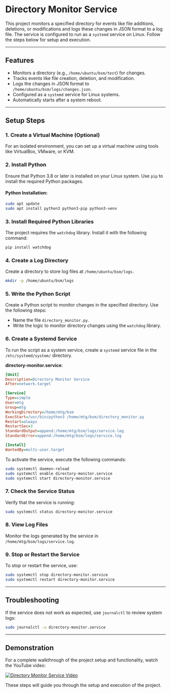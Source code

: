 # Directory Monitor Service

This project monitors a specified directory for events like file additions, deletions, or modifications and logs these changes in JSON format to a log file. The service is configured to run as a `systemd` service on Linux. Follow the steps below for setup and execution.

---

## Features
- Monitors a directory (e.g., `/home/ubuntu/bsm/test`) for changes.
- Tracks events like file creation, deletion, and modification.
- Logs the changes in JSON format to `/home/ubuntu/bsm/logs/changes.json`.
- Configured as a `systemd` service for Linux systems.
- Automatically starts after a system reboot.

---

## Setup Steps

### 1. Create a Virtual Machine (Optional)
For an isolated environment, you can set up a virtual machine using tools like VirtualBox, VMware, or KVM.

### 2. Install Python
Ensure that Python 3.8 or later is installed on your Linux system. Use `pip` to install the required Python packages.

#### Python Installation:
```bash
sudo apt update
sudo apt install python3 python3-pip python3-venv
```

### 3. Install Required Python Libraries
The project requires the `watchdog` library. Install it with the following command:

```bash
pip install watchdog
```

### 4. Create a Log Directory
Create a directory to store log files at `/home/ubuntu/bsm/logs`.

```bash
mkdir -p /home/ubuntu/bsm/logs
```

### 5. Write the Python Script
Create a Python script to monitor changes in the specified directory. Use the following steps:

- Name the file `directory_monitor.py`.  
- Write the logic to monitor directory changes using the `watchdog` library.

### 6. Create a Systemd Service
To run the script as a system service, create a `systemd` service file in the `/etc/systemd/system/` directory.

**directory-monitor.service**:
```ini
[Unit]
Description=Directory Monitor Service
After=network.target

[Service]
Type=simple
User=mtg
Group=mtg
WorkingDirectory=/home/mtg/bsm
ExecStart=/usr/bin/python3 /home/mtg/bsm/directory_monitor.py
Restart=always
RestartSec=3
StandardOutput=append:/home/mtg/bsm/logs/service.log
StandardError=append:/home/mtg/bsm/logs/service.log

[Install]
WantedBy=multi-user.target
```

To activate the service, execute the following commands:

```bash
sudo systemctl daemon-reload
sudo systemctl enable directory-monitor.service
sudo systemctl start directory-monitor.service
```

### 7. Check the Service Status
Verify that the service is running:

```bash
sudo systemctl status directory-monitor.service
```

### 8. View Log Files
Monitor the logs generated by the service in `/home/mtg/bsm/logs/service.log`.

### 9. Stop or Restart the Service
To stop or restart the service, use:

```bash
sudo systemctl stop directory-monitor.service
sudo systemctl restart directory-monitor.service
```

---

## Troubleshooting
If the service does not work as expected, use `journalctl` to review system logs:

```bash
sudo journalctl -u directory-monitor.service
```

---

## Demonstration
For a complete walkthrough of the project setup and functionality, watch the YouTube video:

[![Directory Monitor Service Video](https://img.youtube.com/vi/BnxfftgAS84/0.jpg)](https://www.youtube.com/watch?v=BnxfftgAS84)

These steps will guide you through the setup and execution of the project.
